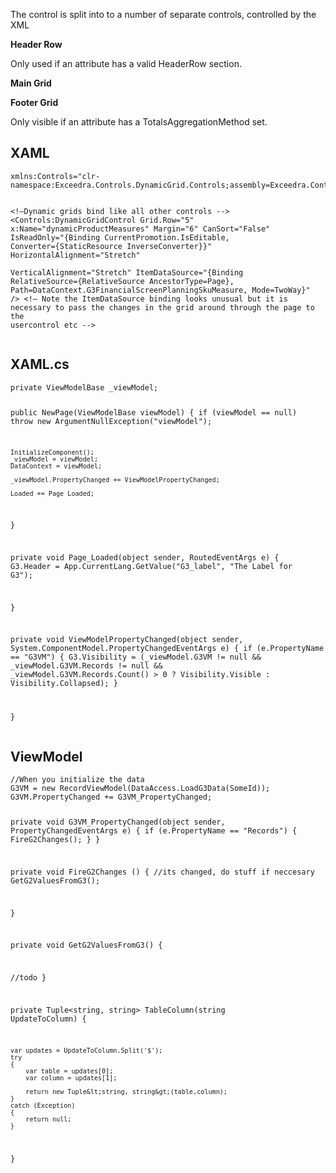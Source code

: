 <div id="pagecontent">
<p>The control is split into to a number of separate controls, controlled by the XML</p>
<p><strong>Header Row</strong></p>
<p>Only used if an attribute has a valid HeaderRow section.</p>
<p><strong>Main Grid</strong></p>
<p><strong>Footer Grid</strong></p>
<p>Only visible if an attribute has a TotalsAggregationMethod set.</p>
<h2>XAML</h2>
<pre><code>xmlns:Controls="clr-namespace:Exceedra.Controls.DynamicGrid.Controls;assembly=Exceedra.Controls"

&lt;!&mdash;Dynamic grids bind like all other controls --&gt;
&lt;Controls:DynamicGridControl Grid.Row="5" 
x:Name="dynamicProductMeasures" 
Margin="6"
CanSort="False"
IsReadOnly="{Binding CurrentPromotion.IsEditable, Converter={StaticResource 
InverseConverter}}"
HorizontalAlignment="Stretch"   
VerticalAlignment="Stretch"
ItemDataSource="{Binding RelativeSource={RelativeSource AncestorType=Page}, 
Path=DataContext.G3FinancialScreenPlanningSkuMeasure, Mode=TwoWay}" 
/&gt;
&lt;!&mdash;
Note the ItemDataSource binding looks unusual but it is necessary to pass the changes in the grid around through the page to the usercontrol etc
--&gt;
</code></pre>
<h2>XAML.cs</h2>
<pre><code>private ViewModelBase _viewModel;

public NewPage(ViewModelBase viewModel)
{
    if (viewModel == null) throw new ArgumentNullException("viewModel");

    InitializeComponent();
    _viewModel = viewModel;
    DataContext = viewModel;

    _viewModel.PropertyChanged += ViewModelPropertyChanged;

    Loaded += Page_Loaded;
}

private void Page_Loaded(object sender, RoutedEventArgs e)
{
G3.Header = App.CurrentLang.GetValue("G3_label",
        "The Label for G3");

}   

private void ViewModelPropertyChanged(object sender, System.ComponentModel.PropertyChangedEventArgs e)
{
    if (e.PropertyName == "G3VM")
    { 
        G3.Visibility = (_viewModel.G3VM != null 
        &amp;&amp; _viewModel.G3VM.Records != null 
        &amp;&amp; _viewModel.G3VM.Records.Count() &gt; 0 ? Visibility.Visible : 
        Visibility.Collapsed);
    }


}
</code></pre>
<h2>ViewModel</h2>
<pre><code>//When you initialize the data 
G3VM = new RecordViewModel(DataAccess.LoadG3Data(SomeId));
G3VM.PropertyChanged += G3VM_PropertyChanged;



private void G3VM_PropertyChanged(object sender, PropertyChangedEventArgs e)
{
    if (e.PropertyName == "Records")
    {
        FireG2Changes();
    }
}



private void FireG2Changes ()
{
    //its changed, do stuff if neccesary
    GetG2ValuesFromG3();

}

private void GetG2ValuesFromG3()
{

 //todo
}


private Tuple&lt;string, string&gt; TableColumn(string UpdateToColumn)
{

    var updates = UpdateToColumn.Split('$');
    try
    {
        var table = updates[0];
        var column = updates[1];

        return new Tuple&lt;string, string&gt;(table,column);
    }
    catch (Exception)
    { 
        return null;
    }

}
</code></pre>
</div>